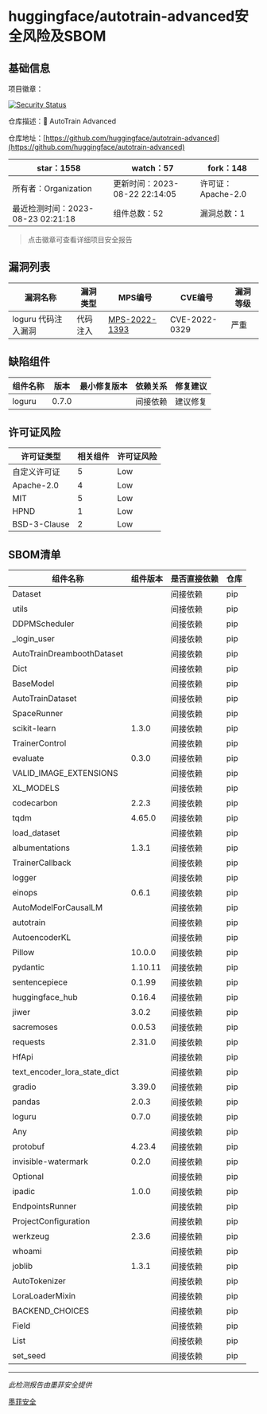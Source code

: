 # huggingface/autotrain-advanced安全风险及SBOM

## 基础信息

项目徽章：

[![Security Status](https://www.murphysec.com/platform3/v31/badge/1694052084180480000.svg)](https://www.murphysec.com/console/report/1694052083928821760/1694052084180480000)

仓库描述：🤗 AutoTrain Advanced

仓库地址：[https://github.com/huggingface/autotrain-advanced](https://github.com/huggingface/autotrain-advanced)

| star：1558 | watch：57 | fork：148 |
| ----------- | -------------- | ------------ |
| 所有者：Organization | 更新时间：2023-08-22 22:14:05 | 许可证：Apache-2.0 |
| 最近检测时间：2023-08-23 02:21:18 | 组件总数：52 | 漏洞总数：1 |

> 点击徽章可查看详细项目安全报告



## 漏洞列表

| 漏洞名称 | 漏洞类型 | MPS编号 | CVE编号 | 漏洞等级 |
| ------- | ------ | ------- | ------ | ----- |
|loguru 代码注入漏洞|代码注入|[MPS-2022-1393](https://www.oscs1024.com/hd/MPS-2022-1393)|CVE-2022-0329|严重|




## 缺陷组件

| 组件名称 | 版本 | 最小修复版本 | 依赖关系 | 修复建议 |
| -------- | ---- | ------------ | -------- | -------- |
|loguru|0.7.0||间接依赖|建议修复|C:1|H:0|M:0|L:0|




## 许可证风险

| 许可证类型 | 相关组件 | 许可证风险 |
| ---------- | -------- | ---------- |
|自定义许可证|5|Low|
|Apache-2.0|4|Low|
|MIT|5|Low|
|HPND|1|Low|
|BSD-3-Clause|2|Low|




## SBOM清单

| 组件名称 | 组件版本 | 是否直接依赖 | 仓库 |
| -------- | -------- | ------------ | ---- |
|Dataset||间接依赖|pip|
|utils||间接依赖|pip|
|DDPMScheduler||间接依赖|pip|
|_login_user||间接依赖|pip|
|AutoTrainDreamboothDataset||间接依赖|pip|
|Dict||间接依赖|pip|
|BaseModel||间接依赖|pip|
|AutoTrainDataset||间接依赖|pip|
|SpaceRunner||间接依赖|pip|
|scikit-learn|1.3.0|间接依赖|pip|
|TrainerControl||间接依赖|pip|
|evaluate|0.3.0|间接依赖|pip|
|VALID_IMAGE_EXTENSIONS||间接依赖|pip|
|XL_MODELS||间接依赖|pip|
|codecarbon|2.2.3|间接依赖|pip|
|tqdm|4.65.0|间接依赖|pip|
|load_dataset||间接依赖|pip|
|albumentations|1.3.1|间接依赖|pip|
|TrainerCallback||间接依赖|pip|
|logger||间接依赖|pip|
|einops|0.6.1|间接依赖|pip|
|AutoModelForCausalLM||间接依赖|pip|
|autotrain||间接依赖|pip|
|AutoencoderKL||间接依赖|pip|
|Pillow|10.0.0|间接依赖|pip|
|pydantic|1.10.11|间接依赖|pip|
|sentencepiece|0.1.99|间接依赖|pip|
|huggingface_hub|0.16.4|间接依赖|pip|
|jiwer|3.0.2|间接依赖|pip|
|sacremoses|0.0.53|间接依赖|pip|
|requests|2.31.0|间接依赖|pip|
|HfApi||间接依赖|pip|
|text_encoder_lora_state_dict||间接依赖|pip|
|gradio|3.39.0|间接依赖|pip|
|pandas|2.0.3|间接依赖|pip|
|loguru|0.7.0|间接依赖|pip|
|Any||间接依赖|pip|
|protobuf|4.23.4|间接依赖|pip|
|invisible-watermark|0.2.0|间接依赖|pip|
|Optional||间接依赖|pip|
|ipadic|1.0.0|间接依赖|pip|
|EndpointsRunner||间接依赖|pip|
|ProjectConfiguration||间接依赖|pip|
|werkzeug|2.3.6|间接依赖|pip|
|whoami||间接依赖|pip|
|joblib|1.3.1|间接依赖|pip|
|AutoTokenizer||间接依赖|pip|
|LoraLoaderMixin||间接依赖|pip|
|BACKEND_CHOICES||间接依赖|pip|
|Field||间接依赖|pip|
|List||间接依赖|pip|
|set_seed||间接依赖|pip|


------

*此检测报告由墨菲安全提供*

[墨菲安全](www.murphysec.com)